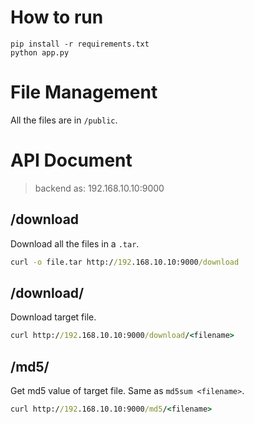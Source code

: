 # How to run

```
pip install -r requirements.txt
python app.py
```

# File Management

All the files are in `/public`.

# API Document

> backend as: 192.168.10.10:9000

## /download

Download all the files in a `.tar`.

```cmd
curl -o file.tar http://192.168.10.10:9000/download
```

## /download/<filename>

Download target file.

```cmd
curl http://192.168.10.10:9000/download/<filename>
```

## /md5/<filename>

Get md5 value of target file. Same as `md5sum <filename>`.

```cmd
curl http://192.168.10.10:9000/md5/<filename>
```
